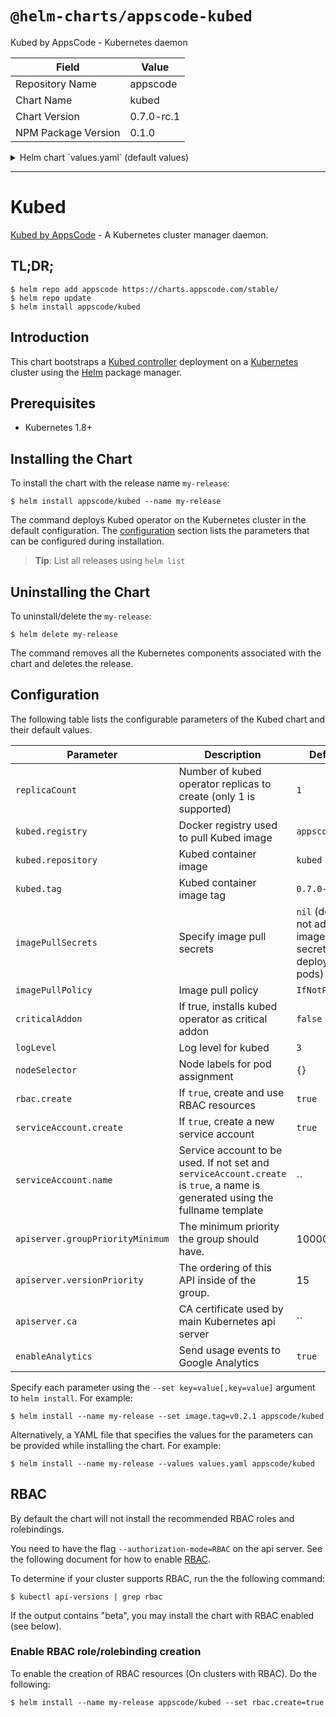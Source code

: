 # `@helm-charts/appscode-kubed`

Kubed by AppsCode - Kubernetes daemon

| Field               | Value      |
| ------------------- | ---------- |
| Repository Name     | appscode   |
| Chart Name          | kubed      |
| Chart Version       | 0.7.0-rc.1 |
| NPM Package Version | 0.1.0      |

<details>

<summary>Helm chart `values.yaml` (default values)</summary>

```yaml
##
## Kubed chart configuration
##
# Declare variables to be passed into your templates.
replicaCount: 1
kubed:
  registry: appscode
  repository: kubed
  tag: 0.7.0-rc.1
## Optionally specify an array of imagePullSecrets.
## Secrets must be manually created in the namespace.
## ref: https://kubernetes.io/docs/concepts/containers/images/#specifying-imagepullsecrets-on-a-pod
##
# imagePullSecrets:
#   - name: myRegistryKeySecretName
## Specify a imagePullPolicy
## ref: http://kubernetes.io/docs/user-guide/images/#pre-pulling-images
##
imagePullPolicy: IfNotPresent
## Installs Searchlight operator as critical addon
## https://kubernetes.io/docs/tasks/administer-cluster/guaranteed-scheduling-critical-addon-pods/
criticalAddon: false
## Log level for kubed
logLevel: 3
## Node labels for pod assignment
## Ref: https://kubernetes.io/docs/user-guide/node-selection/
##
nodeSelector: {}

## Install Default RBAC roles and bindings
rbac:
  # Specifies whether RBAC resources should be created
  create: true

serviceAccount:
  # Specifies whether a ServiceAccount should be created
  create: true
  # The name of the ServiceAccount to use.
  # If not set and create is true, a name is generated using the fullname template
  name:

apiserver:
  # groupPriorityMinimum is the minimum priority the group should have. Please see
  # https://github.com/kubernetes/kube-aggregator/blob/release-1.9/pkg/apis/apiregistration/v1beta1/types.go#L58-L64
  # for more information on proper values of this field.
  groupPriorityMinimum: 10000
  # versionPriority is the ordering of this API inside of the group. Please see
  # https://github.com/kubernetes/kube-aggregator/blob/release-1.9/pkg/apis/apiregistration/v1beta1/types.go#L66-L70
  # for more information on proper values of this field
  versionPriority: 15
  # CA certificate used by main Kubernetes api server
  ca:

# Send usage events to Google Analytics
enableAnalytics: true
```

</details>

---

# Kubed

[Kubed by AppsCode](https://github.com/appscode/kubed) - A Kubernetes cluster manager daemon.

## TL;DR;

```console
$ helm repo add appscode https://charts.appscode.com/stable/
$ helm repo update
$ helm install appscode/kubed
```

## Introduction

This chart bootstraps a [Kubed controller](https://github.com/appscode/kubed) deployment on a [Kubernetes](http://kubernetes.io) cluster using the [Helm](https://helm.sh) package manager.

## Prerequisites

- Kubernetes 1.8+

## Installing the Chart

To install the chart with the release name `my-release`:

```console
$ helm install appscode/kubed --name my-release
```

The command deploys Kubed operator on the Kubernetes cluster in the default configuration. The [configuration](#configuration) section lists the parameters that can be configured during installation.

> **Tip**: List all releases using `helm list`

## Uninstalling the Chart

To uninstall/delete the `my-release`:

```console
$ helm delete my-release
```

The command removes all the Kubernetes components associated with the chart and deletes the release.

## Configuration

The following table lists the configurable parameters of the Kubed chart and their default values.

| Parameter                        | Description                                                                                                                   | Default                                                  |
| -------------------------------- | ----------------------------------------------------------------------------------------------------------------------------- | -------------------------------------------------------- |
| `replicaCount`                   | Number of kubed operator replicas to create (only 1 is supported)                                                             | `1`                                                      |
| `kubed.registry`                 | Docker registry used to pull Kubed image                                                                                      | `appscode`                                               |
| `kubed.repository`               | Kubed container image                                                                                                         | `kubed`                                                  |
| `kubed.tag`                      | Kubed container image tag                                                                                                     | `0.7.0-rc.1`                                             |
| `imagePullSecrets`               | Specify image pull secrets                                                                                                    | `nil` (does not add image pull secrets to deployed pods) |
| `imagePullPolicy`                | Image pull policy                                                                                                             | `IfNotPresent`                                           |
| `criticalAddon`                  | If true, installs kubed operator as critical addon                                                                            | `false`                                                  |
| `logLevel`                       | Log level for kubed                                                                                                           | `3`                                                      |
| `nodeSelector`                   | Node labels for pod assignment                                                                                                | `{}`                                                     |
| `rbac.create`                    | If `true`, create and use RBAC resources                                                                                      | `true`                                                   |
| `serviceAccount.create`          | If `true`, create a new service account                                                                                       | `true`                                                   |
| `serviceAccount.name`            | Service account to be used. If not set and `serviceAccount.create` is `true`, a name is generated using the fullname template | ``                                                       |
| `apiserver.groupPriorityMinimum` | The minimum priority the group should have.                                                                                   | 10000                                                    |
| `apiserver.versionPriority`      | The ordering of this API inside of the group.                                                                                 | 15                                                       |
| `apiserver.ca`                   | CA certificate used by main Kubernetes api server                                                                             | ``                                                       |
| `enableAnalytics`                | Send usage events to Google Analytics                                                                                         | `true`                                                   |

Specify each parameter using the `--set key=value[,key=value]` argument to `helm install`. For example:

```console
$ helm install --name my-release --set image.tag=v0.2.1 appscode/kubed
```

Alternatively, a YAML file that specifies the values for the parameters can be provided while
installing the chart. For example:

```console
$ helm install --name my-release --values values.yaml appscode/kubed
```

## RBAC

By default the chart will not install the recommended RBAC roles and rolebindings.

You need to have the flag `--authorization-mode=RBAC` on the api server. See the following document for how to enable [RBAC](https://kubernetes.io/docs/admin/authorization/rbac/).

To determine if your cluster supports RBAC, run the the following command:

```console
$ kubectl api-versions | grep rbac
```

If the output contains "beta", you may install the chart with RBAC enabled (see below).

### Enable RBAC role/rolebinding creation

To enable the creation of RBAC resources (On clusters with RBAC). Do the following:

```console
$ helm install --name my-release appscode/kubed --set rbac.create=true
```
